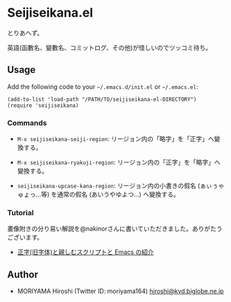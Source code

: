 # Seijiseikana.el

とりあへず。

英語(函數名、變數名、コミットログ、その他)が怪しいのでツッコミ待ち。

## Usage

Add the following code to your `~/.emacs.d/init.el` or `~/.emacs.el`:

    (add-to-list 'load-path "/PATH/TO/seijiseikana-el-DIRECTORY")
    (require 'seijiseikana)

### Commands

  - `M-x seijiseikana-seiji-region`: リージョン内の「略字」を「正字」へ變換する。

  - `M-x seijiseikana-ryakuji-region`: リージョン内の「正字」を「略字」へ變換する。

  - `seijiseikana-upcase-kana-region`: リージョン内の小書きの假名
    (ぁぃぅゃゅょっ…等) を通常の假名 (あいうやゆよつ…) へ變換する。

### Tutorial

畫像附きの分り易い解説を@nakinorさんに書いていただきました。ありがたうございます。

  - [正字(旧字体)と親しむスクリプトと Emacs の紹介]( http://sci.hateblo.jp/entry/usage_seijiseikana_system )

## Author

  - MORIYAMA Hiroshi (Twitter ID: moriyama164) <hiroshi@kvd.biglobe.ne.jp>
